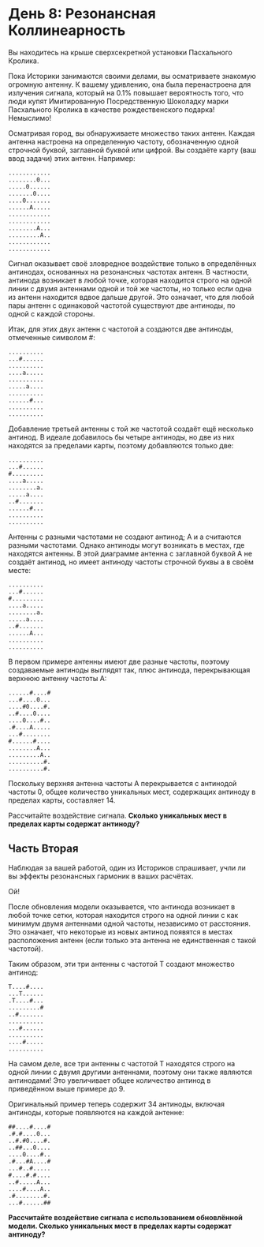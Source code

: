
# День 8: Резонансная Коллинеарность
Вы находитесь на крыше сверхсекретной установки Пасхального Кролика.

Пока Историки занимаются своими делами, вы осматриваете знакомую огромную антенну. К вашему удивлению, она была перенастроена для излучения сигнала, который на 0.1% повышает вероятность того, что люди купят Имитированную Посредственную Шоколадку марки Пасхального Кролика в качестве рождественского подарка! Немыслимо!

Осматривая город, вы обнаруживаете множество таких антенн. Каждая антенна настроена на определенную частоту, обозначенную одной строчной буквой, заглавной буквой или цифрой. Вы создаёте карту (ваш ввод задачи) этих антенн. Например:

````
............
........0...
.....0......
.......0....
....0.......
......A.....
............
............
........A...
.........A..
............
............
````

Сигнал оказывает своё зловредное воздействие только в определённых антинодах, основанных на резонансных частотах антенн. В частности, антинода возникает в любой точке, которая находится строго на одной линии с двумя антеннами одной и той же частоты, но только если одна из антенн находится вдвое дальше другой. Это означает, что для любой пары антенн с одинаковой частотой существуют две антиноды, по одной с каждой стороны.

Итак, для этих двух антенн с частотой a создаются две антиноды, отмеченные символом #:

````
..........
...#......
..........
....a.....
..........
.....a....
..........
......#...
..........
..........
````

Добавление третьей антенны с той же частотой создаёт ещё несколько антинод. В идеале добавилось бы четыре антиноды, но две из них находятся за пределами карты, поэтому добавляются только две:

````
..........
...#......
#.........
....a.....
........a.
.....a....
..#.......
......#...
..........
..........
````

Антенны с разными частотами не создают антинод; A и a считаются разными частотами. Однако антиноды могут возникать в местах, где находятся антенны. В этой диаграмме антенна с заглавной буквой A не создаёт антинод, но имеет антиноду частоты строчной буквы a в своём месте:

````
..........
...#......
#.........
....a.....
........a.
.....a....
..#.......
......A...
..........
..........
````

В первом примере антенны имеют две разные частоты, поэтому создаваемые антиноды выглядят так, плюс антинода, перекрывающая верхнюю антенну частоты A:

````
......#....#
...#....0...
....#0....#.
..#....0....
....0....#..
.#....A.....
...#........
#......#....
........A...
.........A..
..........#.
..........#.
````

Поскольку верхняя антенна частоты A перекрывается с антинодой частоты 0, общее количество уникальных мест, содержащих антиноду в пределах карты, составляет 14.

Рассчитайте воздействие сигнала. **Сколько уникальных мест в пределах карты содержат антиноду?**

## Часть Вторая
Наблюдая за вашей работой, один из Историков спрашивает, учли ли вы эффекты резонансных гармоник в ваших расчётах.

Ой!

После обновления модели оказывается, что антинода возникает в любой точке сетки, которая находится строго на одной линии с как минимум двумя антеннами одной частоты, независимо от расстояния. Это означает, что некоторые из новых антинод появятся в местах расположения антенн (если только эта антенна не единственная с такой частотой).

Таким образом, эти три антенны с частотой T создают множество антинод:

````
T....#....
...T......
.T....#...
.........#
..#.......
..........
...#......
..........
....#.....
..........
````

На самом деле, все три антенны с частотой T находятся строго на одной линии с двумя другими антеннами, поэтому они также являются антинодами! Это увеличивает общее количество антинод в приведённом выше примере до 9.

Оригинальный пример теперь содержит 34 антиноды, включая антиноды, которые появляются на каждой антенне:

````
##....#....#
.#.#....0...
..#.#0....#.
..##...0....
....0....#..
.#...#A....#
...#..#.....
#....#.#....
..#.....A...
....#....A..
.#........#.
...#......##
````

**Рассчитайте воздействие сигнала с использованием обновлённой модели. Сколько уникальных мест в пределах карты содержат антиноду?**
